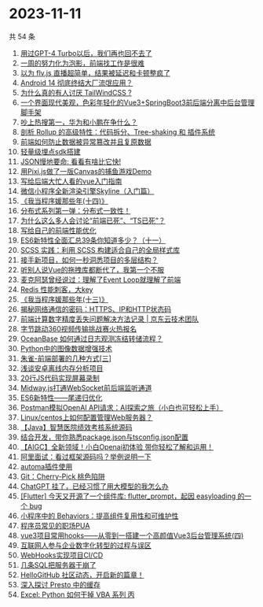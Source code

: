 # 2023-11-11

共 54 条

<!-- BEGIN JUEJIN -->
<!-- 最后更新时间 2023-11-11 09:40:24 +0800 -->
1. [用过GPT-4 Turbo以后，我们再也回不去了](https://juejin.cn/post/7298997940018741302)
1. [一周的努力化为泡影，前端找工作是很难](https://juejin.cn/post/7299392213481439243)
1. [以为 flv.js 直播超简单，结果被延迟和卡顿整疯了](https://juejin.cn/post/7299037876636663847)
1. [ Android 14 彻底终结大厂流氓应用？](https://juejin.cn/post/7298699367791411236)
1. [为什么真的有人讨厌  TailWindCSS ?](https://juejin.cn/post/7299353265098899465)
1. [一个界面现代美观，色彩年轻化的Vue3+SpringBoot3前后端分离中后台管理脚手架](https://juejin.cn/post/7299037876637286439)
1. [吵上热搜第一，华为和小鹏在争什么？](https://juejin.cn/post/7299016228579377202)
1. [剖析 Rollup 的高级特性：代码拆分、Tree-shaking 和 插件系统](https://juejin.cn/post/7298646156425756706)
1. [前端如何防止数据被异常篡改并且复原数据](https://juejin.cn/post/7298674250964729893)
1. [轻量级埋点sdk搭建](https://juejin.cn/post/7298641610431332378)
1. [JSON慢地要命: 看看有啥比它快!](https://juejin.cn/post/7299353265099423753)
1. [用Pixi.js做了一版Canvas的捕鱼游戏Demo](https://juejin.cn/post/7298927261209346074)
1. [写给后端大忙人看的vue入门指南](https://juejin.cn/post/7298927442488442917)
1. [微信小程序全新渲染引擎Skyline（入门篇）](https://juejin.cn/post/7298927261210361882)
1. [《我当程序媛那些年(十四)》](https://juejin.cn/post/7299353390763982898)
1. [分布式系列第一弹：分布式一致性！](https://juejin.cn/post/7299477531640217663)
1. [为什么这么多人会讨论“前端已死”、“TS已死”？](https://juejin.cn/post/7299354483567149119)
1. [写给自己的前端性能优化](https://juejin.cn/post/7298329919389564943)
1. [ES6新特性全面汇总39条你知道多少？（十一）](https://juejin.cn/post/7298699367790870564)
1. [SCSS 实践：利用 SCSS 构建适合自己的全局样式库](https://juejin.cn/post/7298927417317507081)
1. [接手新项目，如何一秒洞悉项目的多层结构？](https://juejin.cn/post/7255189463747280951)
1. [听别人说Vue的拖拽库都断代了，我第一个不服](https://juejin.cn/post/7299353745506615347)
1. [麦克阿瑟曾经说过：理解了Event Loop就理解了前端](https://juejin.cn/post/7299346813256728610)
1. [Redis 性能刺客，大key](https://juejin.cn/post/7298989375370166298)
1. [《我当程序媛那些年(十三)》](https://juejin.cn/post/7298627636392673289)
1. [揭秘网络通信的密码：HTTPS、IP和HTTP状态码](https://juejin.cn/post/7299037876636368935)
1. [前端计算数字精度丢失问题解决方法记录 | 京东云技术团队](https://juejin.cn/post/7298689049891569714)
1. [字节跳动360视频传输挑战赛火热报名](https://juejin.cn/post/7299052187884453897)
1. [OceanBase 如何通过日志观测冻结转储流程？](https://juejin.cn/post/7298907435061968947)
1. [ Python中的图像数据增强技术](https://juejin.cn/post/7298913075544490018)
1. [朱雀-前端部署的几种方式[三]](https://juejin.cn/post/7298927442487492645)
1. [浅谈安卓离线内存分析项目](https://juejin.cn/post/7298927247146647561)
1. [20行JS代码实现屏幕录制](https://juejin.cn/post/7299346813261512704)
1. [Midway.js打通WebSocket前后端监听通道](https://juejin.cn/post/7298913075544162338)
1. [ES6新特性——尾递归优化](https://juejin.cn/post/7299346813261758464)
1. [Postman模拟OpenAI API请求：AI探索之旅（小白也可轻松上手）](https://juejin.cn/post/7299017022944100404)
1. [Linux/centos上如何配置管理Web服务器？](https://juejin.cn/post/7298891730397282339)
1. [【Java】智慧医院绩效考核系统源码](https://juejin.cn/post/7298316550746013759)
1. [结合开发，带你熟悉package.json与tsconfig.json配置](https://juejin.cn/post/7298294389478506548)
1. [【AIGC】全新领域！小白Openai初体验  带你轻松了解和运用！](https://juejin.cn/post/7299037876636500007)
1. [阿里面试：看过框架源码吗？举例说明一下](https://juejin.cn/post/7299354838929014824)
1. [automa插件使用](https://juejin.cn/post/7298635800627036194)
1. [Git：Cherry-Pick 桃色陷阱](https://juejin.cn/post/7299346813261807616)
1. [ChatGPT 挂了，已经习惯了用大模型的我怎么办](https://juejin.cn/post/7299346713949405221)
1. [[Flutter] 今天又开源了一个组件库: flutter_prompt，起因 easyloading 的一个 bug](https://juejin.cn/post/7298926584122294299)
1. [小程序中的 Behaviors：提高组件复用性和可维护性](https://juejin.cn/post/7298325767490928680)
1. [程序员常见的职场PUA](https://juejin.cn/post/7299357175444865075)
1. [vue3项目常用hooks——从零到一搭建一个高颜值Vue3后台管理系统(四)](https://juejin.cn/post/7298646156438863872)
1. [互联网人参与企业数字化转型的过程与误区](https://juejin.cn/post/7298646156438765568)
1. [WebHooks实现项目CI/CD](https://juejin.cn/post/7298627636392706057)
1. [几条SQL把服务器干崩了](https://juejin.cn/post/7298635800631459892)
1. [HelloGitHub 社区动态，开启新的篇章！](https://juejin.cn/post/7298642242117386290)
1. [深入探讨 Presto 中的缓存](https://juejin.cn/post/7298635800631738420)
1. [ Excel: Python 如何干掉 VBA 系列 丙](https://juejin.cn/post/7298635806494343187)
<!-- END JUEJIN -->